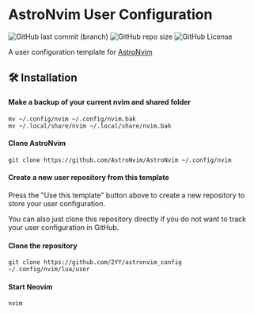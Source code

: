 # AstroNvim User Configuration

![GitHub last commit (branch)](https://img.shields.io/github/last-commit/2YY/astronvim_config/main?style=for-the-badge&logo=github&logoColor=FFFFFF&color=AAC4FF)
![GitHub repo size](https://img.shields.io/github/repo-size/2YY/astronvim_config?style=for-the-badge&logo=dropbox&logoColor=FFFFFF&color=D2DAFF)
![GitHub License](https://img.shields.io/github/license/2YY/astronvim_config?style=for-the-badge&logo=powerpages&logoColor=FFFFFF&color=EEF1FF)

A user configuration template for [AstroNvim](https://github.com/AstroNvim/AstroNvim)

## 🛠️ Installation

#### Make a backup of your current nvim and shared folder

```shell
mv ~/.config/nvim ~/.config/nvim.bak
mv ~/.local/share/nvim ~/.local/share/nvim.bak
```

#### Clone AstroNvim

```shell
git clone https://github.com/AstroNvim/AstroNvim ~/.config/nvim
```

#### Create a new user repository from this template

Press the "Use this template" button above to create a new repository to store your user configuration.

You can also just clone this repository directly if you do not want to track your user configuration in GitHub.

#### Clone the repository

```shell
git clone https://github.com/2YY/astronvim_config ~/.config/nvim/lua/user
```

#### Start Neovim

```shell
nvim
```
